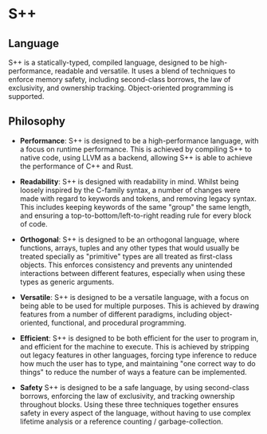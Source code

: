 # S++

<primary-label ref="header-label"/>

<secondary-label ref="doc-wip"/>

## Language

S++ is a statically-typed, compiled language, designed to be high-performance, readable and versatile. It uses a blend
of techniques to enforce memory safety, including second-class borrows, the law of exclusivity, and ownership tracking.
Object-oriented programming is supported.

## Philosophy

- **Performance**: S++ is designed to be a high-performance language, with a focus on runtime performance. This is
  achieved by compiling S++ to native code, using LLVM as a backend, allowing S++ is able to achieve the performance of
  C++ and Rust.

- **Readability**: S++ is designed with readability in mind. Whilst being loosely inspired by the C-family syntax, a
  number of changes were made with regard to keywords and tokens, and removing legacy syntax. This includes keeping
  keywords of the same "group" the same length, and ensuring a top-to-bottom/left-to-right reading rule for every block
  of code.

- **Orthogonal**: S++ is designed to be an orthogonal language, where functions, arrays, tuples and any other types that
  would usually be treated specially as "primitive" types are all treated as first-class objects. This enforces
  consistency and prevents any unintended interactions between different features, especially when using these types as
  generic arguments.

- **Versatile**: S++ is designed to be a versatile language, with a focus on being able to be used for multiple
  purposes. This is achieved by drawing features from a number of different paradigms, including object-oriented,
  functional, and procedural programming.

- **Efficient**: S++ is designed to be both efficient for the user to program in, and efficient for the machine to
  execute. This is achieved by stripping out legacy features in other languages, forcing type inference to reduce how
  much the user has to type, and maintaining "one correct way to do things" to reduce the number of ways a feature can
  be implemented.

- **Safety** S++ is designed to be a safe language, by using second-class borrows, enforcing the law of exclusivity, and
  tracking ownership throughout blocks. Using these three techniques together ensures safety in every aspect of the
  language, without having to use complex lifetime analysis or a reference counting / garbage-collection.
